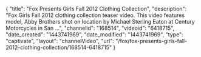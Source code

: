 {
    "title": "Fox Presents Girls Fall 2012 Clothing Collection",
    "description": "Fox Girls Fall 2012 clothing collection teaser video. This video features model, Abby Brothers shot on location by Michael Sterling Eaton at Century Motorcycles in San ...",
    "channelid": "168514",
    "videoid": "6418715",
    "date_created": "1443741969",
    "date_modified": "1443741969",
    "type": "captivate",
    "layout": "channelVideo",
    "url": "\/fox\/fox-presents-girls-fall-2012-clothing-collection\/168514-6418715"
}